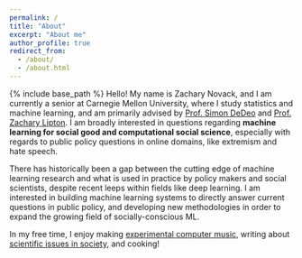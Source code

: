 ```yaml
---
permalink: /
title: "About"
excerpt: "About me"
author_profile: true
redirect_from: 
  - /about/
  - /about.html
---
```

{% include base_path %}
Hello! My name is Zachary Novack, and I am currently a senior at Carnegie Mellon University, where I study statistics and machine learning, and am primarily advised by [Prof. Simon DeDeo](https://sites.santafe.edu/~simon/) and [Prof. Zachary Lipton](https://www.zacharylipton.com/). I am broadly interested in questions regarding **machine learning for social good and computational social science**, especially with regards to public policy questions in online domains, like extremism and hate speech. 

There has historically been a gap between the cutting edge of machine learning research and what is used in practice by policy makers and social scientists, despite recent leeps within fields like deep learning. I am interested in building machine learning systems to directly answer current questions in public policy, and developing new methodologies in order to expand the growing field of socially-conscious ML.

In my free time, I enjoy making [experimental computer music](https://zacharynovack.github.io/music/), writing about [scientific issues in society](https://zacharynovack.github.io/blog/), and cooking!
